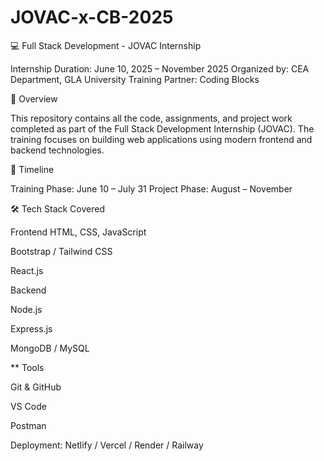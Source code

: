 # JOVAC-x-CB-2025
💻 Full Stack Development - JOVAC Internship

Internship Duration: June 10, 2025 – November 2025 Organized by: CEA Department, GLA University Training Partner: Coding Blocks

📌 Overview

This repository contains all the code, assignments, and project work completed as part of the Full Stack Development Internship (JOVAC). The training focuses on building web applications using modern frontend and backend technologies.

📅 Timeline

Training Phase: June 10 – July 31 Project Phase: August – November

🛠️ Tech Stack Covered

Frontend HTML, CSS, JavaScript

Bootstrap / Tailwind CSS

React.js

Backend

Node.js

Express.js

MongoDB / MySQL

** Tools

Git & GitHub

VS Code

Postman

Deployment: Netlify / Vercel / Render / Railway
